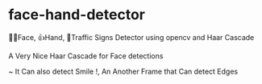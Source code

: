 # face-hand-detector
🤷‍♀️Face, 👍Hand, 🚦Traffic Signs Detector using opencv and Haar Cascade

A Very Nice Haar Cascade for Face detections

~ It Can also detect Smile !, An Another Frame that Can detect Edges 


